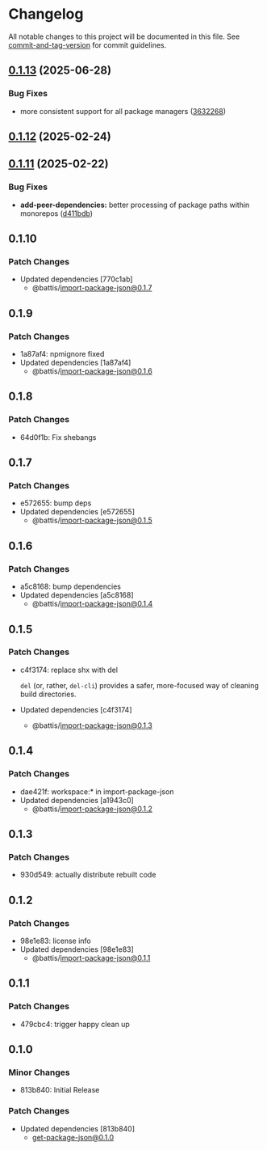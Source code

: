 # Changelog

All notable changes to this project will be documented in this file. See [commit-and-tag-version](https://github.com/absolute-version/commit-and-tag-version) for commit guidelines.

## [0.1.13](https://github.com/battis/typescript-config/compare/add-peer-dependencies/0.1.12...add-peer-dependencies/0.1.13) (2025-06-28)


### Bug Fixes

* more consistent support for all package managers ([3632268](https://github.com/battis/typescript-config/commit/3632268297270c0204ee95de83a3e156c229bf19))

## [0.1.12](https://github.com/battis/typescript-config/compare/add-peer-dependencies/0.1.11...add-peer-dependencies/0.1.12) (2025-02-24)

## [0.1.11](https://github.com/battis/typescript-config/compare/add-peer-dependencies/0.1.9...add-peer-dependencies/0.1.11) (2025-02-22)


### Bug Fixes

* **add-peer-dependencies:** better processing of package paths within monorepos ([d411bdb](https://github.com/battis/typescript-config/commit/d411bdba72b1a18b501e885769f666f2bb602199))

## 0.1.10

### Patch Changes

- Updated dependencies [770c1ab]
  - @battis/import-package-json@0.1.7

## 0.1.9

### Patch Changes

- 1a87af4: npmignore fixed
- Updated dependencies [1a87af4]
  - @battis/import-package-json@0.1.6

## 0.1.8

### Patch Changes

- 64d0f1b: Fix shebangs

## 0.1.7

### Patch Changes

- e572655: bump deps
- Updated dependencies [e572655]
  - @battis/import-package-json@0.1.5

## 0.1.6

### Patch Changes

- a5c8168: bump dependencies
- Updated dependencies [a5c8168]
  - @battis/import-package-json@0.1.4

## 0.1.5

### Patch Changes

- c4f3174: replace shx with del

  `del` (or, rather, `del-cli`) provides a safer, more-focused way of cleaning build directories.

- Updated dependencies [c4f3174]
  - @battis/import-package-json@0.1.3

## 0.1.4

### Patch Changes

- dae421f: workspace:\* in import-package-json
- Updated dependencies [a1943c0]
  - @battis/import-package-json@0.1.2

## 0.1.3

### Patch Changes

- 930d549: actually distribute rebuilt code

## 0.1.2

### Patch Changes

- 98e1e83: license info
- Updated dependencies [98e1e83]
  - @battis/import-package-json@0.1.1

## 0.1.1

### Patch Changes

- 479cbc4: trigger happy clean up

## 0.1.0

### Minor Changes

- 813b840: Initial Release

### Patch Changes

- Updated dependencies [813b840]
  - get-package-json@0.1.0
